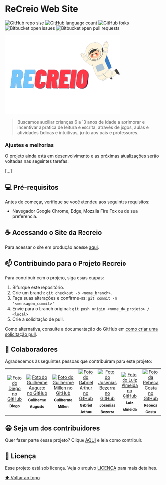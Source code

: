 # ReCreio Web Site

<!---Esses são exemplos. Veja https://shields.io para outras pessoas ou para personalizar este conjunto de escudos. Você pode querer incluir dependências, status do projeto e informações de licença aqui--->

![GitHub repo size](https://img.shields.io/github/repo-size/squad-61/web_site?style=for-the-badge)
![GitHub language count](https://img.shields.io/github/languages/count/squad-61/web_site?style=for-the-badge)
![GitHub forks](https://img.shields.io/github/forks/squad-61/web_site?style=for-the-badge)
![Bitbucket open issues](https://img.shields.io/github/issues-raw/squad-61/web_site?style=for-the-badge)
![Bitbucket open pull requests](https://img.shields.io/github/issues-pr-raw/squad-61/web_site?style=for-the-badge)

<img src=".github/brand.png" alt="Logo da ReCreio">

<!-- Linha adicional de texto informativo sobre o que o projeto faz. Sua introdução deve ter cerca de 2 ou 3 linhas. Não exagere, as pessoas não vão ler. -->
> Buscamos auxiliar crianças 6 a 13 anos de idade a aprimorar e incentivar a pratica de leitura e escrita, através de jogos, aulas e atividades lúdicas e intuitivas, junto aos pais e professores.

### Ajustes e melhorias

O projeto ainda está em desenvolvimento e as próximas atualizações serão voltadas nas seguintes tarefas:

[...]
        
## 💻 Pré-requisitos

Antes de começar, verifique se você atendeu aos seguintes requisitos:
<!---Estes são apenas requisitos de exemplo. Adicionar, duplicar ou remover conforme necessário--->
* Navegador Google Chrome, Edge, Mozzila Fire Fox ou de sua preferencia.

## ☕ Acessando o Site da Recreio

Para acessar o site em produção acesse [aqui](https://squad-61.github.io/Web_Site/).

## 📫 Contribuindo para o Projeto Recreio
<!--- Se o seu README for longo ou se você tiver algum processo ou etapas específicas que deseja que os contribuidores sigam, considere a criação de um arquivo CONTRIBUTING.md separado --->
Para contribuir com o projeto, siga estas etapas:

1. Bifurque este repositório.
2. Crie um branch: `git checkout -b <nome_branch>`.
3. Faça suas alterações e confirme-as: `git commit -m '<mensagem_commit>'`
4. Envie para o branch original: `git push origin <nome_do_projeto> / <local>`
5. Crie a solicitação de pull.

Como alternativa, consulte a documentação do GitHub em [como criar uma solicitação pull](https://help.github.com/en/github/collaborating-with-issues-and-pull-requests/creating-a-pull-request).

## 🤝 Colaboradores

Agradecemos às seguintes pessoas que contribuíram para este projeto:

<table>
  <tr>
    <td align="center">
      <a href="https://github.com/Engeminas">
        <img src="https://avatars3.githubusercontent.com/u/108931085" width="100px;" alt="Foto do Diego no GitHub"/><br>
        <sub>
          <b>Diego</b>
        </sub>
      </a>
    </td>
    <td align="center">
      <a href="https://github.com/Frotas">
        <img src="https://avatars3.githubusercontent.com/u/89676387" width="100px;" alt="Foto do Guilherme Augusto no GitHub"/><br>
        <sub>
          <b>Guilherme Augusto</b>
        </sub>
      </a>
    </td>
    <td align="center">
      <a href="https://github.com/Guimillen">
        <img src="https://avatars3.githubusercontent.com/u/108336927" width="100px;" alt="Foto do Guilherme Millen no GitHub"/><br>
        <sub>
          <b>Guilherme Millen</b>
        </sub>
      </a>
    </td>
    <td align="center">
      <a href="https://github.com/GabrielArthu">
        <img src="https://avatars3.githubusercontent.com/u/98462847" width="100px;" alt="Foto do Gabriel Arthur no GitHub"/><br>
        <sub>
          <b>Gabriel Arthur</b>
        </sub>
      </a>
    </td>
    <td align="center">
      <a href="https://github.com/niasbezerra">
        <img src="https://avatars3.githubusercontent.com/u/107078520" width="100px;" alt="Foto do Josenias Bezerra no GitHub"/><br>
        <sub>
          <b>Josenias Bezerra</b>
        </sub>
      </a>
    </td>
    <td align="center">
      <a href="https://github.com/lcoa84">
        <img src="https://avatars3.githubusercontent.com/u/94967774" width="100px;" alt="Foto do Luiz Almeida no GitHub"/><br>
        <sub>
          <b>Luiz Almeida</b>
        </sub>
      </a>
    </td>
        <td align="center">
      <a href="https://github.com/rebecafrutuoso">
        <img src="https://avatars3.githubusercontent.com/u/94967774" width="100px;" alt="Foto da Rebeca Costa no GitHub"/><br>
        <sub>
          <b>Rebeca Costa</b>
        </sub>
      </a>
    </td>
  </tr>
</table>


## 😄 Seja um dos contribuidores<br>

Quer fazer parte desse projeto? Clique [AQUI](CONTRIBUTING.md) e leia como contribuir.

## 📝 Licença

Esse projeto está sob licença. Veja o arquivo [LICENÇA](LICENSE.md) para mais detalhes.

[⬆ Voltar ao topo](#recreio-web-site)<br>
